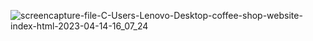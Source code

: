 ![screencapture-file-C-Users-Lenovo-Desktop-coffee-shop-website-index-html-2023-04-14-16_07_24](https://user-images.githubusercontent.com/121231049/232022436-a86ba3d1-bf87-401b-aa6d-5b294a584fe5.png)
